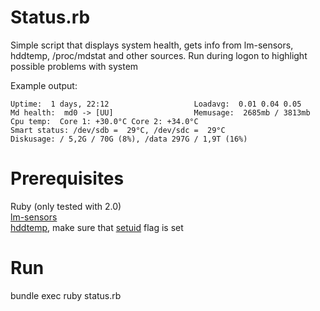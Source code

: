 Status.rb
====

Simple script that displays system health, gets info from lm-sensors, hddtemp, /proc/mdstat and other sources. Run during logon to highlight possible problems with system

Example output:
```
Uptime:  1 days, 22:12                   Loadavg:  0.01 0.04 0.05
Md health:  md0 -> [UU]                  Memusage:  2685mb / 3813mb
Cpu temp:  Core 1: +30.0°C Core 2: +34.0°C
Smart status: /dev/sdb =  29°C, /dev/sdc =  29°C
Diskusage: / 5,2G / 70G (8%), /data 297G / 1,9T (16%)
```

Prerequisites
==
Ruby (only tested with 2.0)  
[lm-sensors](http://lm-sensors.org/)  
[hddtemp](https://savannah.nongnu.org/projects/hddtemp/), make sure that [setuid](http://en.wikipedia.org/wiki/Setuid) flag is set

Run
==
bundle exec ruby status.rb


